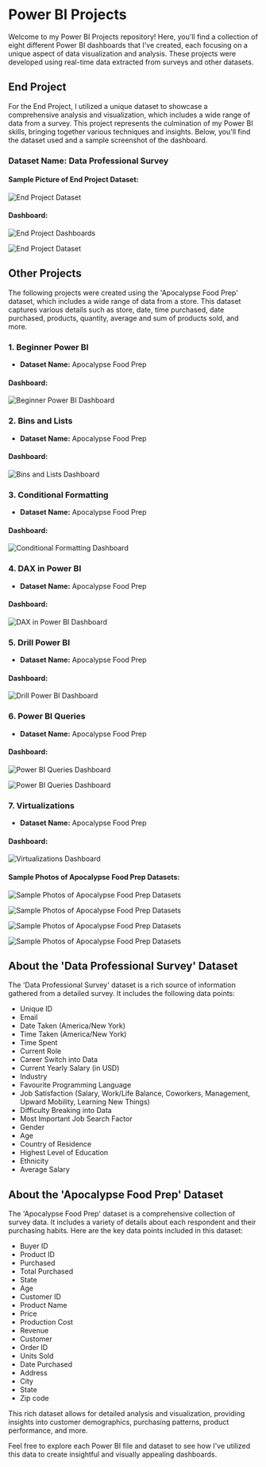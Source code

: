 # Power BI Projects

Welcome to my Power BI Projects repository! Here, you'll find a collection of eight different Power BI dashboards that I've created, each focusing on a unique aspect of data visualization and analysis. These projects were developed using real-time data extracted from surveys and other datasets.

## End Project

For the End Project, I utilized a unique dataset to showcase a comprehensive analysis and visualization, which includes a wide range of data from a survey. This project represents the culmination of my Power BI skills, bringing together various techniques and insights. Below, you'll find the dataset used and a sample screenshot of the dashboard.

### Dataset Name: Data Professional Survey

#### Sample Picture of End Project Dataset:

![End Project Dataset](https://github.com/bhuvanesh2235/Power_BI/blob/main/Images%20-%20dashboards/Sample%20Picture%20of%20End%20Project%20Dataset.png)

#### Dashboard:

![End Project Dashboards](https://github.com/bhuvanesh2235/Power_BI/blob/main/Images%20-%20dashboards/Dashboard%201.png)



![End Project Dataset](https://github.com/bhuvanesh2235/Power_BI/blob/main/Images%20-%20dashboards/Dashboard%202.png)

## Other Projects

The following projects were created using the 'Apocalypse Food Prep' dataset, which includes a wide range of data from a store. This dataset captures various details such as store, date, time purchased, date purchased, products, quantity, average and sum of products sold, and more.

### 1. Beginner Power BI

- **Dataset Name:** Apocalypse Food Prep

#### Dashboard:

![Beginner Power BI Dashboard](https://github.com/bhuvanesh2235/Power_BI/blob/main/Images%20-%20dashboards/Beginner%20Power%20BI.png)

### 2. Bins and Lists

- **Dataset Name:** Apocalypse Food Prep

#### Dashboard:

![Bins and Lists Dashboard](https://github.com/bhuvanesh2235/Power_BI/blob/main/Images%20-%20dashboards/Bins%20and%20Lists.png)

### 3. Conditional Formatting

- **Dataset Name:** Apocalypse Food Prep

#### Dashboard:

![Conditional Formatting Dashboard](https://github.com/bhuvanesh2235/Power_BI/blob/main/Images%20-%20dashboards/Conditional%20Formatting.png)

### 4. DAX in Power BI

- **Dataset Name:** Apocalypse Food Prep

#### Dashboard:

![DAX in Power BI Dashboard](https://github.com/bhuvanesh2235/Power_BI/blob/main/Images%20-%20dashboards/DAX%20in%20Power%20BI.png)

### 5. Drill Power BI

- **Dataset Name:** Apocalypse Food Prep

#### Dashboard:

![Drill Power BI Dashboard](https://github.com/bhuvanesh2235/Power_BI/blob/main/Images%20-%20dashboards/Drill%20Power%20BI.png)

### 6. Power BI Queries

- **Dataset Name:** Apocalypse Food Prep

#### Dashboard:

![Power BI Queries Dashboard](https://github.com/bhuvanesh2235/Power_BI/blob/main/Images%20-%20dashboards/Power%20BI%20Queries.png)


![Power BI Queries Dashboard](https://github.com/bhuvanesh2235/Power_BI/blob/main/Images%20-%20dashboards/Power%20BI%20Queries%201.png)

### 7. Virtualizations

- **Dataset Name:** Apocalypse Food Prep

#### Dashboard:

![Virtualizations Dashboard](https://github.com/bhuvanesh2235/Power_BI/blob/main/Images%20-%20dashboards/Virtualizations.png)

#### Sample Photos of Apocalypse Food Prep Datasets:

![Sample Photos of Apocalypse Food Prep Datasets](https://github.com/bhuvanesh2235/Power_BI/blob/main/Images%20-%20dashboards/Sample%20Photos%20of%20Apocalypse%20Food%20Prep%20Datasets.png)



![Sample Photos of Apocalypse Food Prep Datasets](https://github.com/bhuvanesh2235/Power_BI/blob/main/Images%20-%20dashboards/Sample%20Photos%20of%20Apocalypse%20Food%20Prep%20Datasets%201.png)



![Sample Photos of Apocalypse Food Prep Datasets](https://github.com/bhuvanesh2235/Power_BI/blob/main/Images%20-%20dashboards/Sample%20Photos%20of%20Apocalypse%20Food%20Prep%20Datasets%202.png)



![Sample Photos of Apocalypse Food Prep Datasets](https://github.com/bhuvanesh2235/Power_BI/blob/main/Images%20-%20dashboards/Sample%20Photos%20of%20Apocalypse%20Food%20Prep%20Datasets%203.png)



## About the 'Data Professional Survey' Dataset

The 'Data Professional Survey' dataset is a rich source of information gathered from a detailed survey. It includes the following data points:

- Unique ID
- Email
- Date Taken (America/New York)
- Time Taken (America/New York)
- Time Spent
- Current Role
- Career Switch into Data
- Current Yearly Salary (in USD)
- Industry
- Favourite Programming Language
- Job Satisfaction (Salary, Work/Life Balance, Coworkers, Management, Upward Mobility, Learning New Things)
- Difficulty Breaking into Data
- Most Important Job Search Factor
- Gender
- Age
- Country of Residence
- Highest Level of Education
- Ethnicity
- Average Salary

## About the 'Apocalypse Food Prep' Dataset

The 'Apocalypse Food Prep' dataset is a comprehensive collection of survey data. It includes a variety of details about each respondent and their purchasing habits. Here are the key data points included in this dataset:

- Buyer ID
- Product ID
- Purchased
- Total Purchased
- State
- Age
- Customer ID
- Product Name
- Price
- Production Cost
- Revenue
- Customer
- Order ID
- Units Sold
- Date Purchased
- Address
- City
- State
- Zip code

This rich dataset allows for detailed analysis and visualization, providing insights into customer demographics, purchasing patterns, product performance, and more.

Feel free to explore each Power BI file and dataset to see how I've utilized this data to create insightful and visually appealing dashboards.

